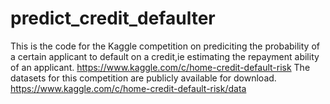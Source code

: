 # predict_credit_defaulter
This is the code for the Kaggle competition on prediciting the probability of a certain applicant to default on a credit,ie estimating the repayment ability of an applicant.
https://www.kaggle.com/c/home-credit-default-risk
The datasets for this competition are publicly available for download.
https://www.kaggle.com/c/home-credit-default-risk/data